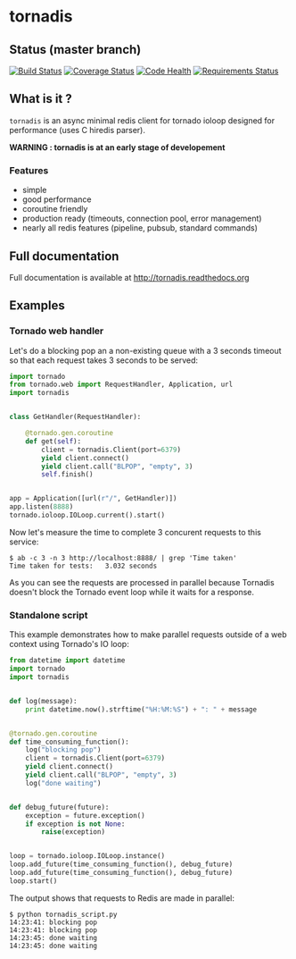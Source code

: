 # tornadis

## Status (master branch)

[![Build Status](https://travis-ci.org/thefab/tornadis.png)](https://travis-ci.org/thefab/tornadis)
[![Coverage Status](https://coveralls.io/repos/thefab/tornadis/badge.png)](https://coveralls.io/r/thefab/tornadis)
[![Code Health](https://landscape.io/github/thefab/tornadis/master/landscape.png)](https://landscape.io/github/thefab/tornadis/master)
[![Requirements Status](https://requires.io/github/thefab/tornadis/requirements.png?branch=master)](https://requires.io/github/thefab/tornadis/requirements/?branch=master)

## What is it ?

`tornadis` is an async minimal redis client for tornado ioloop designed for performance (uses C hiredis parser).

**WARNING : tornadis is at an early stage of developement**

### Features

- simple
- good performance
- coroutine friendly
- production ready (timeouts, connection pool, error management)
- nearly all redis features (pipeline, pubsub, standard commands)

## Full documentation

Full documentation is available at http://tornadis.readthedocs.org

## Examples

### Tornado web handler

Let's do a blocking pop an a non-existing queue with a 3 seconds timeout so
that each request takes 3 seconds to be served:

```python
import tornado
from tornado.web import RequestHandler, Application, url
import tornadis


class GetHandler(RequestHandler):

    @tornado.gen.coroutine
    def get(self):
        client = tornadis.Client(port=6379)
        yield client.connect()
        yield client.call("BLPOP", "empty", 3)
        self.finish()


app = Application([url(r"/", GetHandler)])
app.listen(8888)
tornado.ioloop.IOLoop.current().start()
```

Now let's measure the time to complete 3 concurent requests to this service:

    $ ab -c 3 -n 3 http://localhost:8888/ | grep 'Time taken'
    Time taken for tests:   3.032 seconds

As you can see the requests are processed in parallel because Tornadis doesn't block the Tornado event loop while it waits for a response.

### Standalone script

This example demonstrates how to make parallel requests outside of a web context using Tornado's IO loop:

```python
from datetime import datetime
import tornado
import tornadis


def log(message):
    print datetime.now().strftime("%H:%M:%S") + ": " + message


@tornado.gen.coroutine
def time_consuming_function():
    log("blocking pop")
    client = tornadis.Client(port=6379)
    yield client.connect()
    yield client.call("BLPOP", "empty", 3)
    log("done waiting")


def debug_future(future):
    exception = future.exception()
    if exception is not None:
        raise(exception)


loop = tornado.ioloop.IOLoop.instance()
loop.add_future(time_consuming_function(), debug_future)
loop.add_future(time_consuming_function(), debug_future)
loop.start()
```


The output shows that requests to Redis are made in parallel:

    $ python tornadis_script.py 
    14:23:41: blocking pop
    14:23:41: blocking pop
    14:23:45: done waiting
    14:23:45: done waiting

